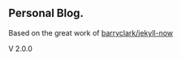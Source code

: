 ## Personal Blog.

Based on the great work of [barryclark/jekyll-now](https://github.com/barryclark/jekyll-now)

V 2.0.0
